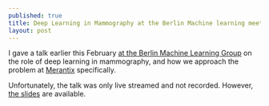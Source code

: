 ```yaml
---
published: true
title: Deep Learning in Mammography at the Berlin Machine learning meetup
layout: post
---
```

I gave a talk earlier this February [at the Berlin Machine Learning Group](https://www.meetup.com/berlin-machine-learning/events/246637245/) on the role of deep learning in mammography, and how we approach the problem at [Merantix](www.merantix.com) specifically.

Unfortunately, the talk was only live streamed and not recorded. However, [the slides](https://docs.google.com/presentation/d/1XiR8Z6gEfbyA_xFF1Ok8HDk8lI8aGsz3qsSvAGgMT-c/edit?usp=sharing) are available.
